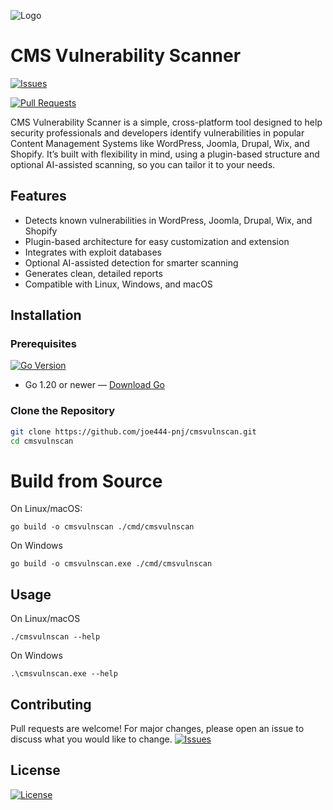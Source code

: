 
![Logo](https://files.catbox.moe/dy9ix3.png)



# CMS Vulnerability Scanner

[![Issues](https://img.shields.io/github/issues/joe444-pnj/cmsvulnscan)](https://github.com/joe444-pnj/cmsvulnscan/issues)

[![Pull Requests](https://img.shields.io/github/issues-pr/joe444-pnj/cmsvulnscan)](https://github.com/joe444-pnj/cmsvulnscan/pulls)

CMS Vulnerability Scanner is a simple, cross-platform tool designed to help security professionals and developers identify vulnerabilities in popular Content Management Systems like WordPress, Joomla, Drupal, Wix, and Shopify. It’s built with flexibility in mind, using a plugin-based structure and optional AI-assisted scanning, so you can tailor it to your needs.

## Features
- Detects known vulnerabilities in WordPress, Joomla, Drupal, Wix, and Shopify
- Plugin-based architecture for easy customization and extension
- Integrates with exploit databases
- Optional AI-assisted detection for smarter scanning
- Generates clean, detailed reports
- Compatible with Linux, Windows, and macOS

##  Installation

### Prerequisites
[![Go Version](https://img.shields.io/badge/go-1.20%2B-blue)](https://go.dev/dl)
- Go 1.20 or newer — [Download Go](https://go.dev/dl)


### Clone the Repository
```bash
git clone https://github.com/joe444-pnj/cmsvulnscan.git
cd cmsvulnscan
```
# Build from Source

On Linux/macOS:
```
go build -o cmsvulnscan ./cmd/cmsvulnscan
```
On Windows
```
go build -o cmsvulnscan.exe ./cmd/cmsvulnscan
```

## Usage

On Linux/macOS
```
./cmsvulnscan --help
```
On Windows
```
.\cmsvulnscan.exe --help
```
## Contributing

Pull requests are welcome! For major changes, please open an issue to discuss what you would like to change. [![Issues](https://img.shields.io/github/issues/joe444-pnj/cmsvulnscan)](https://github.com/joe444-pnj/cmsvulnscan/issues)


## License
[![License](https://img.shields.io/github/license/joe444-pnj/cmsvulnscan)](LICENSE)
